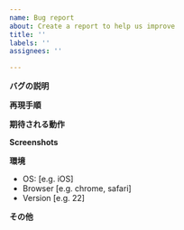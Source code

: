 ```yaml
---
name: Bug report
about: Create a report to help us improve
title: ''
labels: ''
assignees: ''

---
```


**バグの説明**

**再現手順**

**期待される動作**

**Screenshots**


**環境**
 - OS: [e.g. iOS]
 - Browser [e.g. chrome, safari]
 - Version [e.g. 22]

**その他**

